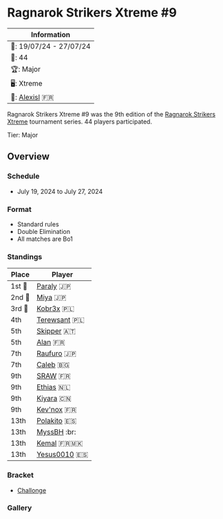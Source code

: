 # Ragnarok Strikers Xtreme #9

|Information|
|-|
|:calendar:: 19/07/24 - 27/07/24|
|:busts_in_silhouette:: 44|
|:trophy:: Major|
|:desktop_computer:: Xtreme|
|:1st_place_medal:: [Alexisl](../../players/french/alexisl.md) :fr:|

Ragnarok Strikers Xtreme #9 was the 9th edition of the [Ragnarok Strikers Xtreme](ragnaxmain.md) tournament series.
44 players participated.

Tier: Major

## Overview

### Schedule
- July 19, 2024 to July 27, 2024

### Format
- Standard rules
- Double Elimination
- All matches are Bo1

### Standings

|Place|Player|
|-|-|
|1st :1st_place_medal:|[Paraly](../../players/japanese/paraly.md) :jp:|
|2nd :2nd_place_medal:|[Miya](../../players/japanese/miya.md) :jp:|
|3rd :3rd_place_medal:|[Kobr3x](../../players/polish/kobr3x.md) :poland:|
|4th|[Terewsant](../../players/polish/terewsant.md) :poland:|
|5th|[Skipper](../../players/austrian/skipper.md) :austria:|
|5th|[Alan](../../players/french/alan.md) :fr:|
|7th|[Raufuro](../../players/japanese/raufuro.md) :jp:|
|7th|[Caleb](../../players/bulgarian/caleb.md) :bulgaria:|
|9th|[SRAW](../../players/french/sraw.md) :fr:|
|9th|[Ethias](../../players/dutch/ethias.md) :netherlands:|
|9th|[Kiyara](../../players/chinese/kiyara.md) :cn:|
|9th|[Kev'nox](../../players/french/kevnox.md) :fr:|
|13th|[Polakito](../../players/spanish/polakito.md) :es:|
|13th|[MyssBH](../../players/brazilian/myssbh.md) :br:|
|13th|[Kemal](../../players/french/kemal.md) :fr::macedonia:|
|13th|[Yesus0010](../../players/spanish/yesus.md) :es:|

### Bracket
- [Challonge](https://challonge.com/mnc5x8qn)

### Gallery